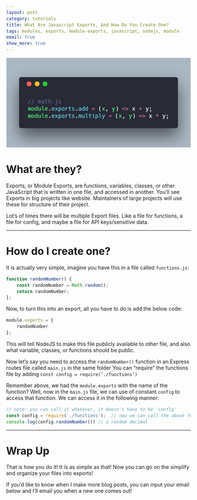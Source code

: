 ```yaml
---
layout: post
category: tutorials
title: What Are Javascript Exports, And How Do You Create One?
tags: modules, exports, module-exports, javascript, nodejs, module
email: true
show_more: true
---
```


![exports](/assets/photos/exports.png)

# What are they?

Exports, or Module Exports, are functions, variables, classes, or other JavaScript that is written in one file, and accessed in another. You’ll see Exports in big projects like website. Maintainers of large projects will use these for structure of their project.

Lot’s of times there will be multiple Export files. Like a file for functions, a file for config, and maybe a file for API keys/sensitive data.

---

# How do I create one?

It is actually very simple, imagine you have this in a file called `functions.js`:
```javascript
function randomNumber() {
    const randomNumber = Math.random();
    return randomNumber;
};
```

Now, to turn this into an export, all you have to do is add the below code:
```javascript
module.exports = {
    randomNumber
};
```

This will tell NodeJS to make this file publicly available to other file, and also what variable, classes, or functions should be public.

Now let’s say you need to access the `randomNumber()` function in an Express routes file called `main.js` in the same folder You can “require” the functions file by adding `const config = require(‘./functions’)`

Remember above, we had the `module.exports` with the name of the function? Well, now in the `main.js` file, we can use of constant `config` to access that function. We can access it in the following manner:

```javascript
// note: you can call it whatever, it doesn't have to be 'config'
const config = require('./functions');  // now we can call the above function through our config constant: 
console.log(config.randomNumber()) // a random decimal
```

---

# Wrap Up

That is how you do it! It is as simple as that! Now you can go on the simplify and organize your files into exports!

If you’d like to know when I make more blog posts, you can input your email below and I’ll email you when a new one comes out!
